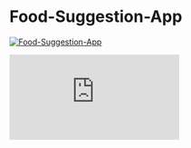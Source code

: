 # Food-Suggestion-App

[![Food-Suggestion-App](https://img.youtube.com/vi/XcxDG0B71V0/0.jpg)](www.youtube.com/watch?v=XcxDG0B71V0)

[![Food-Suggestion-App](https://github.com/ST10490156/Food-Suggestion-App/edit/main/README.md)](www.github.com/ST10490156/Food-Suggestion-App/edit/main/README.md)

